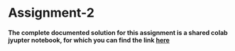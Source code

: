 # Assignment-2

#### The complete documented solution for this assignment is a shared colab jyupter notebook, for which you can find the link [here](https://colab.research.google.com/drive/16CbCY3tNU7crj8zeCHaY9ZLJc9aZ-qr6?usp=sharing)

